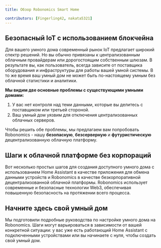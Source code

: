 ```yaml
---
title: Обзор Robonomics Smart Home

contributors: [Fingerling42, nakata5321]
---
```


## Безопасный IoT с использованием блокчейна 

Для вашего умного дома современный рынок IoT предлагает широкий спектр решений. Но вы обычно привязаны к централизованным облачным провайдерам или дорогостоящим собственным шлюзам. В результате вы, как пользователь, всегда зависите от поставщика оборудования и инфраструктуры для работы вашей умной системы. В то же время ваш умный дом не может быть по-настоящему умным без облачной статистики и аналитики.

<robo-wiki-video loop controls :videos="[{src: 'https://crustipfs.info/ipfs/QmStCDsEHCYwVYvnDdmZBMnobPmrgZx3iJLm65b8XNzKQa', type:'mp4'}, {src: 'https://crustipfs.info/ipfs/QmdZKkPJCa9GEN43iUBX81jfrFTDxcn7J6wWURrwNVwcKx', type:'webm'}]"  cover="covers/cover-3.png" />

**Мы видим две основные проблемы с существующими умными домами:**

1. У вас нет контроля над теми данными, которые вы делитесь с поставщиком или третьей стороной.
2. Ваш умный дом уязвим для отключения централизованных облачных серверов. 

<robo-wiki-picture src="home-assistant/ha-problems.png" />

Чтобы решить обе проблемы, мы предлагаем вам попробовать Robonomics - нашу **безопасную**, **безсерверную** и **футуристическую** децентрализованную облачную платформу.

<robo-wiki-picture src="home-assistant/ha-robonomics.png" />

## Шаги к облачной платформе без корпораций

Вот несколько простых шагов для создания доступного умного дома с использованием Home Assistant в качестве приложения для обмена данными устройств и Robonomics в качестве безкорпоративной децентрализованной облачной платформы. Robonomics использует современные и безопасные технологии Web3, обеспечивая повышенную безопасность на протяжении всего процесса.

<robo-wiki-picture src="home-assistant/robonomics-secure-blockchain-smart-home_3.png" />

## Начните здесь свой умный дом

Мы подготовили подробные руководства по настройке умного дома на Robonomics. Шаги могут варьироваться в зависимости от вашей конкретной ситуации: у вас уже есть работающий Home Assistant с подключенными устройствами или вы начинаете с нуля, чтобы создать свой умный дом.

<robo-wiki-grid-element-wrapper textAlign="center" :columns="2" flexible>
  <robo-wiki-grid-element>
    <robo-wiki-button link="/docs/ru/sub-activate/?topic=Upgrade Home Assistant OS" label="For Home Assistant users" block />
  </robo-wiki-grid-element>
  <robo-wiki-grid-element>
    <robo-wiki-button link="/docs/ru/hass-image-install" label="For new users" block />
  </robo-wiki-grid-element>
</robo-wiki-grid-element-wrapper>
